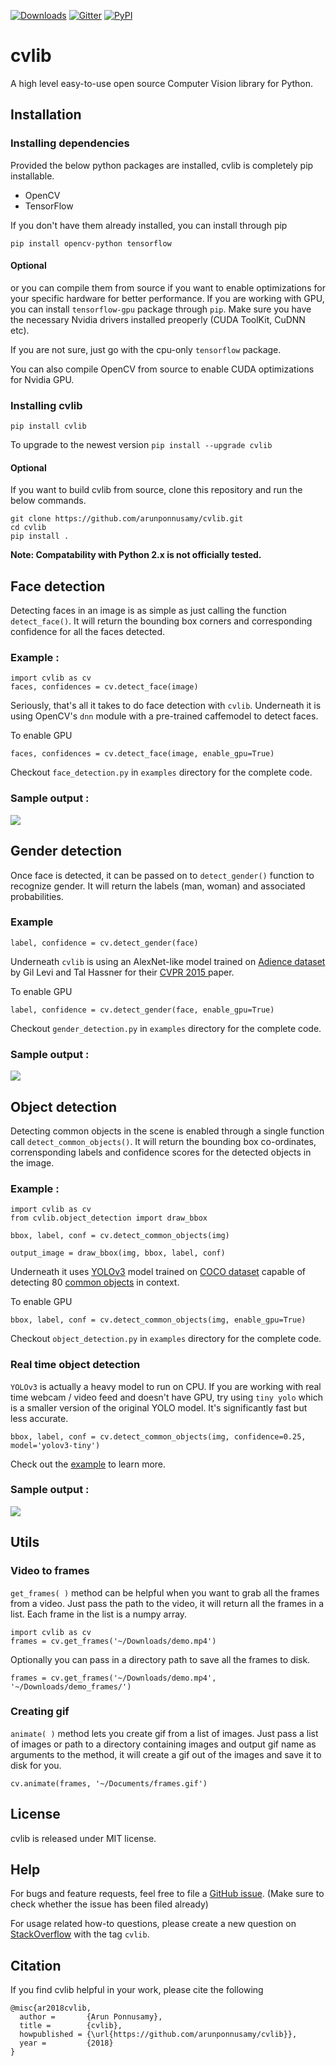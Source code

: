 [![Downloads](http://pepy.tech/badge/cvlib)](http://pepy.tech/project/cvlib)  [![Gitter](https://badges.gitter.im/arunponnusamy/cvlib.svg)](https://gitter.im/arunponnusamy/cvlib?utm_source=badge&utm_medium=badge&utm_campaign=pr-badge)  [![PyPI](https://img.shields.io/pypi/v/cvlib.svg?color=blue)](https://pypi.org/project/cvlib/)

# cvlib
A high level easy-to-use open source Computer Vision library for Python.

## Installation

### Installing dependencies

Provided the below python packages are installed, cvlib is completely pip installable.

* OpenCV
* TensorFlow

If you don't have them already installed, you can install through pip

`pip install opencv-python tensorflow` 

#### Optional
or you can compile them from source if you want to enable optimizations for your specific hardware for better performance.
If you are working with GPU, you can install `tensorflow-gpu` package through `pip`. Make sure you have the necessary Nvidia drivers  installed preoperly (CUDA ToolKit, CuDNN etc). 

If you are not sure, just go with the cpu-only `tensorflow` package.

You can also compile OpenCV from source to enable CUDA optimizations for Nvidia GPU.

### Installing cvlib

`pip install cvlib`

To upgrade to the newest version
`pip install --upgrade cvlib`

#### Optional
If you want to build cvlib from source, clone this repository and run the below commands.
```
git clone https://github.com/arunponnusamy/cvlib.git
cd cvlib
pip install .
```

**Note: Compatability with Python 2.x is not officially tested.**

## Face detection
Detecting faces in an image is as simple as just calling the function `detect_face()`. It will return the bounding box corners and corresponding confidence for all the faces detected.
### Example :

```
import cvlib as cv
faces, confidences = cv.detect_face(image)
```
Seriously, that's all it takes to do face detection with `cvlib`. Underneath it is using OpenCV's `dnn` module with a pre-trained caffemodel to detect faces.

To enable GPU
```
faces, confidences = cv.detect_face(image, enable_gpu=True)
```

Checkout `face_detection.py` in `examples` directory for the complete code.

### Sample output :

![](examples/images/face_detection_output.jpg)

## Gender detection
Once face is detected, it can be passed on to `detect_gender()` function to recognize gender. It will return the labels (man, woman) and associated probabilities.

### Example

```
label, confidence = cv.detect_gender(face)
```

Underneath `cvlib` is using an AlexNet-like model trained on [Adience dataset](https://talhassner.github.io/home/projects/Adience/Adience-data.html#agegender) by Gil Levi and Tal Hassner for their [CVPR 2015 ](https://talhassner.github.io/home/publication/2015_CVPR) paper.

To enable GPU
```
label, confidence = cv.detect_gender(face, enable_gpu=True)
```

Checkout `gender_detection.py` in `examples` directory for the complete code.

### Sample output :

![](examples/images/gender_detection_output.jpg)

## Object detection
Detecting common objects in the scene is enabled through a single function call `detect_common_objects()`. It will return the bounding box co-ordinates, corrensponding labels and confidence scores for the detected objects in the image.

### Example :

```
import cvlib as cv
from cvlib.object_detection import draw_bbox

bbox, label, conf = cv.detect_common_objects(img)

output_image = draw_bbox(img, bbox, label, conf)
```
Underneath it uses [YOLOv3](https://pjreddie.com/darknet/yolo/) model trained on [COCO dataset](http://cocodataset.org/) capable of detecting 80 [common objects](https://github.com/arunponnusamy/object-detection-opencv/blob/master/yolov3.txt) in context.

To enable GPU
```
bbox, label, conf = cv.detect_common_objects(img, enable_gpu=True)
```

Checkout `object_detection.py` in `examples` directory for the complete code.

### Real time object detection
`YOLOv3` is actually a heavy model to run on CPU. If you are working with real time webcam / video feed and doesn't have GPU, try using `tiny yolo` which is a smaller version of the original YOLO model. It's significantly fast but less accurate.

```
bbox, label, conf = cv.detect_common_objects(img, confidence=0.25, model='yolov3-tiny')
```
Check out the [example](examples/object_detection_webcam_yolov3_tiny.py) to learn more.

### Sample output :

![](examples/images/object_detection_output.jpg)

## Utils
### Video to frames
`get_frames( )` method can be helpful when you want to grab all the frames from a video. Just pass the path to the video, it will return all the frames in a list. Each frame in the list is a numpy array.
```
import cvlib as cv
frames = cv.get_frames('~/Downloads/demo.mp4')
```
Optionally you can pass in a directory path to save all the frames to disk.
```
frames = cv.get_frames('~/Downloads/demo.mp4', '~/Downloads/demo_frames/')
```

### Creating gif
`animate( )` method lets you create gif from a list of images. Just pass a list of images or path to a directory containing images and output gif name as arguments to the method, it will create a gif out of the images and save it to disk for you.

```
cv.animate(frames, '~/Documents/frames.gif')
```

## License
cvlib is released under MIT license.

## Help
For bugs and feature requests, feel free to file a [GitHub issue](https://github.com/arunponnusamy/cvlib/issues). (Make sure to check whether the issue has been filed already) 

For usage related how-to questions, please create a new question on [StackOverflow](https://stackoverflow.com/questions/tagged/cvlib) with the tag `cvlib`.

## Citation
If you find cvlib helpful in your work, please cite the following
```
@misc{ar2018cvlib,
  author =       {Arun Ponnusamy},
  title =        {cvlib},
  howpublished = {\url{https://github.com/arunponnusamy/cvlib}},
  year =         {2018}
}
```

